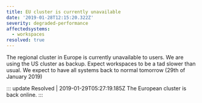 ```yaml
---
title: EU cluster is currently unavailable
date: '2019-01-28T12:15:20.322Z'
severity: degraded-performance
affectedsystems:
  - workspaces
resolved: true
---
```

The regional cluster in Europe is currently unavailable to users. We are using the US cluster as backup.
Expect workspaces to be a tad slower than usual. We expect to have all systems back to normal tomorrow (29th of January 2019)

<!--- language code: en -->
::: update Resolved | 2019-01-29T05:27:19.185Z
The European cluster is back online.
:::